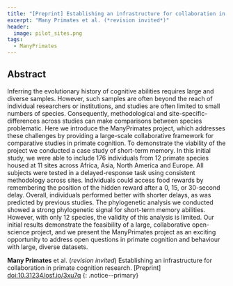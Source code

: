 ```yaml
---
title: "[Preprint] Establishing an infrastructure for collaboration in primate cognition research"
excerpt: "Many Primates et al. (*revision invited*)"
header:
  image: pilot_sites.png
tags:
  - ManyPrimates
---
```


## Abstract

Inferring the evolutionary history of cognitive abilities requires large and diverse samples. However, such samples are often beyond the reach of individual researchers or institutions, and studies are often limited to small numbers of species. Consequently, methodological and site-specific-differences across studies can make comparisons between species problematic. Here we introduce the ManyPrimates project, which addresses these challenges by providing a large-scale collaborative framework for comparative studies in primate cognition. To demonstrate the viability of the project we conducted a case study of short-term memory. In this initial study, we were able to include 176 individuals from 12 primate species housed at 11 sites across Africa, Asia, North America and Europe. All subjects were tested in a delayed-response task using consistent methodology across sites. Individuals could access food rewards by remembering the position of the hidden reward after a 0, 15, or 30-second delay. Overall, individuals performed better with shorter delays, as was predicted by previous studies. The phylogenetic analysis we conducted showed a strong phylogenetic signal for short-term memory abilities. However, with only 12 species, the validity of this analysis is limited. Our initial results demonstrate the feasibility of a large, collaborative open-science project, and we present the ManyPrimates project as an exciting opportunity to address open questions in primate cognition and behaviour with large, diverse datasets.

**Many Primates** et al. (*revision invited*) Establishing an infrastructure for collaboration in primate cognition research. [Preprint] [doi:10.31234/osf.io/3xu7q](https://doi.org/10.31234/osf.io/3xu7q)
{: .notice--primary}